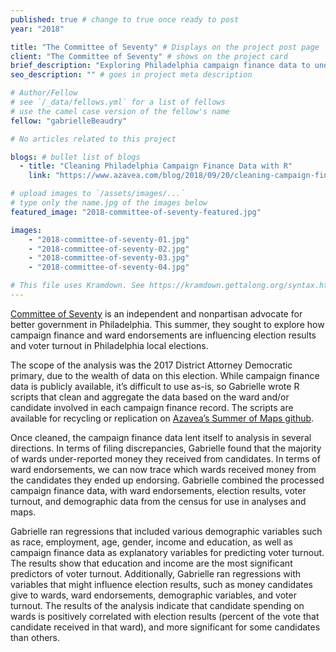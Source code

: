 ```yaml
---
published: true # change to true once ready to post
year: "2018"

title: "The Committee of Seventy" # Displays on the project post page
client: "The Committee of Seventy" # shows on the project card
brief_description: "Exploring Philadelphia campaign finance data to understand impact of fundraising on elections" # shows on the project card
seo_description: "" # goes in project meta description

# Author/Fellow
# see `/_data/fellows.yml` for a list of fellows
# use the camel case version of the fellow's name
fellow: "gabrielleBeaudry"

# No articles related to this project

blogs: # bullet list of blogs
  - title: "Cleaning Philadelphia Campaign Finance Data with R"
    link: "https://www.azavea.com/blog/2018/09/20/cleaning-campaign-finance-data-r/"

# upload images to `/assets/images/...`
# type only the name.jpg of the images below
featured_image: "2018-committee-of-seventy-featured.jpg"

images:
    - "2018-committee-of-seventy-01.jpg"
    - "2018-committee-of-seventy-02.jpg"
    - "2018-committee-of-seventy-03.jpg"
    - "2018-committee-of-seventy-04.jpg"

# This file uses Kramdown. See https://kramdown.gettalong.org/syntax.html for syntax
---
```

[Committee of Seventy](https://www.seventy.org/) is an independent and nonpartisan advocate for better government in Philadelphia. This summer, they sought to explore how campaign finance and ward endorsements are influencing election results and voter turnout in Philadelphia local elections.

The scope of the analysis was the 2017 District Attorney Democratic primary, due to the wealth of data on this election. While campaign finance data is publicly available, it’s difficult to use as-is, so Gabrielle wrote R scripts that clean and aggregate the data based on the ward and/or candidate involved in each campaign finance record. The scripts are available for recycling or replication on [Azavea’s Summer of Maps github](https://github.com/summer-of-maps/2018-CommitteeofSeventy-CampaignFinanceData).

Once cleaned, the campaign finance data lent itself to analysis in several directions. In terms of filing discrepancies, Gabrielle found that the majority of wards under-reported money they received from candidates. In terms of ward endorsements, we can now trace which wards received money from the candidates they ended up endorsing. Gabrielle combined the processed campaign finance data, with ward endorsements, election results, voter turnout, and demographic data from the census for use in analyses and maps.

Gabrielle ran regressions that included various demographic variables such as race, employment, age, gender, income and education, as well as campaign finance data as explanatory variables for predicting voter turnout. The results show that education and income are the most significant predictors of voter turnout. Additionally, Gabrielle ran regressions with variables that might influence election results, such as money candidates give to wards, ward endorsements, demographic variables, and voter turnout. The results of the analysis indicate that candidate spending on wards is positively correlated with election results (percent of the vote that candidate received in that ward), and more significant for some candidates than others.
